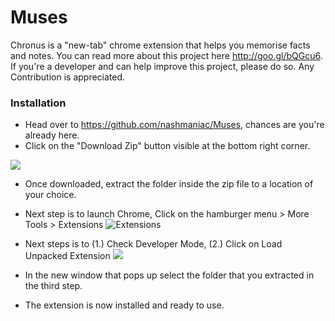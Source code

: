 # Muses

Chronus is a "new-tab" chrome extension that helps you memorise facts and notes. You can read more about this project here http://goo.gl/bQGcu6. If you're a developer and can help improve this project, please do so. Any Contribution is appreciated.


### Installation 
* Head over to https://github.com/nashmaniac/Muses, chances are you're already here.
* Click on the "Download Zip" button visible at the bottom right corner.

 ![](http://i.imgur.com/b4t1Twb.png)
 
* Once downloaded, extract the folder inside the zip file to a location of your choice.
* Next step is to launch Chrome, Click on the hamburger menu > More Tools > Extensions
 ![Extensions](http://i.imgur.com/vM9dQrv.png)

* Next steps is to (1.) Check Developer Mode, (2.) Click on Load Unpacked Extension
 ![](http://i.imgur.com/rRQCEkv.png)

* In the new window that pops up select the folder that you extracted in the third step.
* The extension is now installed and ready to use. 


